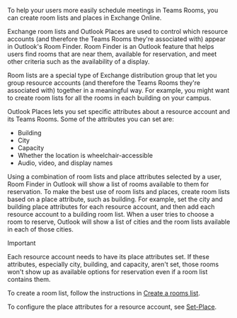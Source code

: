
To help your users more easily schedule meetings in Teams Rooms, you can create room lists and places in Exchange Online. 

Exchange room lists and Outlook Places are used to control which resource accounts (and therefore the Teams Rooms they're associated with) appear in Outlook's Room Finder. Room Finder is an Outlook feature that helps users find rooms that are near them, available for reservation, and meet other criteria such as the availability of a display.

Room lists are a special type of Exchange distribution group that let you group resource accounts (and therefore the Teams Rooms they're associated with) together in a meaningful way. For example, you might want to create room lists for all the rooms in each building on your campus.

Outlook Places lets you set specific attributes about a resource account and its Teams Rooms. Some of the attributes you can set are:

- Building
- City
- Capacity
- Whether the location is wheelchair-accessible
- Audio, video, and display names

Using a combination of room lists and place attributes selected by a user, Room Finder in Outlook will show a list of rooms available to them for reservation. To make the best use of room lists and places, create room lists based on a place attribute, such as building. For example, set the city and building place attributes for each resource account, and then add each resource account to a building room list. When a user tries to choose a room to reserve, Outlook will show a list of cities and the room lists available in each of those cities.

> [!IMPORTANT]
> Each resource account needs to have its place attributes set. If these attributes, especially city, building, and capacity, aren't set, those rooms won't show up as available options for reservation even if a room list contains them.

To create a room list, follow the instructions in [Create a rooms list](/exchange/recipients/room-mailboxes?view=exchserver-2019&preserve-view=true#create-a-room-list).

To configure the place attributes for a resource account, see [Set-Place](/powershell/module/exchange/set-place).
